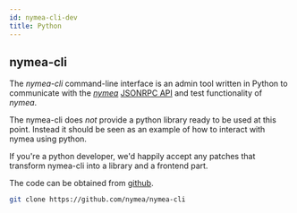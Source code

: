 ```yaml
---
id: nymea-cli-dev
title: Python
---
```




## nymea-cli

The *nymea-cli* command-line interface is an admin tool written in Python to communicate with the [*nymea*](https://github.com/nymea/nymea) [JSONRPC API](raw-api) and test functionality of *nymea*.

The nymea-cli does *not* provide a python library ready to be used at this point. Instead it should be seen as an example of
how to interact with nymea using python.

If you're a python developer, we'd happily accept any patches that transform nymea-cli into a library and a frontend part.

The code can be obtained from [github](https://github.com/nymea/nymea-cli).

```bash
git clone https://github.com/nymea/nymea-cli
```
